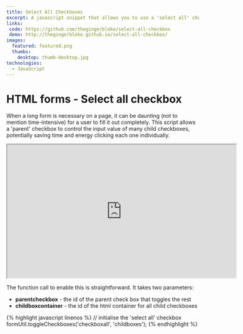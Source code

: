 ```yaml
---
title: Select All Checkboxes
excerpt: A javascript snippet that allows you to use a 'select all' checkbox to automatically fill multiple form elements
links:
 code: https://github.com/thegingerbloke/select-all-checkbox
 demo: http://thegingerbloke.github.io/select-all-checkbox/
images:
  featured: featured.png
  thumbs:
    desktop: thumb-desktop.jpg
technologies:
  - JavaScript
---
```


# HTML forms - Select all checkbox

When a long form is necessary on a page, it can be daunting (not to mention time-intensive) for a user to fill it out completely.  This script allows a 'parent' checkbox to control the input value of many child checkboxes, potentially saving time and energy clicking each one individually.

<iframe class="ArticleIframe" src="http://thegingerbloke.github.io/select-all-checkbox/" width="600" height="350"></iframe>

The function call to enable this is straightforward. It takes two parameters:

  - **parentcheckbox** - the id of the parent check box that toggles the rest
  - **childboxcontainer** - the id of the html container for all child checkboxes

{% highlight javascript linenos %}
// initialise the 'select all' checkbox
formUtil.toggleCheckboxes('checkboxall', 'childboxes');
{% endhighlight %}
